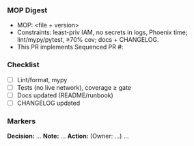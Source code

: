 ### MOP Digest
- MOP: <file + version>
- Constraints: least-priv IAM, no secrets in logs, Phoenix time; lint/mypy/pytest, ≥70% cov; docs + CHANGELOG.
- This PR implements Sequenced PR #: <n>

### Checklist
- [ ] Lint/format, mypy
- [ ] Tests (no live network), coverage ≥ gate
- [ ] Docs updated (README/runbook)
- [ ] CHANGELOG updated

### Markers
<!-- Use canonical Decision:/Note:/Action:/Blocker: prefixes in the PR body -->
**Decision:** …
**Note:** …
**Action:** (Owner: …) …
